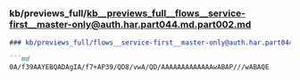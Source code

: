 ### kb/previews_full/kb__previews_full__flows__service-first__master-only@auth.har.part044.md.part002.md

```md
### kb/previews_full/flows__service-first__master-only@auth.har.part044.md (part 002)

```md
0A/f39AAYEBQADAgIA/f7+AP39/QD8/vwA/QD/AAAAAAAAAAAAAwABAP///wABAQE
```

```

```
